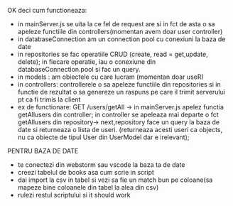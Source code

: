 OK deci cum functioneaza:
- in mainServer.js se uita la ce fel de request are si in fct de asta o sa apeleze functiile din controllers(momentan avem doar user controller)
- in databaseConnection am un connection pool cu conexiuni la baza de date
- in repositories se fac operatiile CRUD (create, read = get,update, delete); in fiecare operatie, iau o conexiune din databaseConnection.pool si fac un query.
- in models : am obiectele cu care lucram (momentan doar useR)
- in controllers: controllerele o sa apeleze functiile din repositories si in functie de rezultat o sa genereze un raspuns pe care il trimit serverului pt ca fi trimis la client
- ex de functionare: GET /users/getAll -> in mainServer.js apelez functia getAllusers din controller; in controller se apeleaza mai departe o fct getAllusers din repository-> next,repository face
un query la baza de date  si returneaza o lista de useri. (returneaza acesti useri ca objects, nu ca obiecte de tipul User din UserModel dar e irelevant);

PENTRU BAZA DE DATE
- te conectezi din webstorm sau vscode la baza ta de date
- creezi tabelul de books asa cum scrie in script
- dai import la csv in tabel si vezi sa fie un match bun pe coloane(sa mapeze bine coloanele din tabel la alea din csv)
- rulezi restul scriptului si it should work

